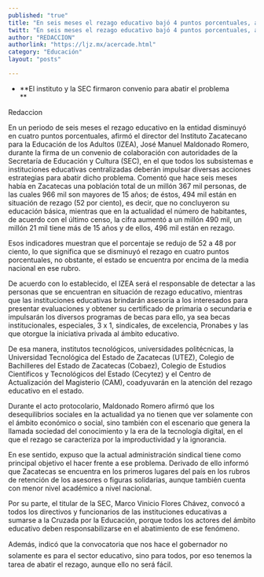 ```yaml
---
published: "true"
title: "En seis meses el rezago educativo bajó 4 puntos porcentuales, asegura IZEA"
twitt: "En seis meses el rezago educativo bajó 4 puntos porcentuales, asegura IZEA"
author: "REDACCION"
authorlink: "https://ljz.mx/acercade.html"
category: "Educación"
layout: "posts"

---
```


*   **El instituto y la SEC firmaron convenio para abatir el problema   
    **


  Redaccion



  En un periodo de seis meses el rezago educativo en la entidad disminuyó en cuatro puntos porcentuales, afirmó el director del Instituto Zacatecano para la Educación de los Adultos (IZEA), José Manuel Maldonado Romero, durante la firma de un convenio de colaboración con autoridades de la Secretaría de Educación y Cultura (SEC), en el que todos los subsistemas e instituciones educativas centralizadas deberán impulsar diversas acciones estrategias para abatir dicho problema. Comentó que hace seis meses había en Zacatecas una población total de un millón 367 mil personas, de las cuales 966 mil son mayores de 15 años; de éstos, 494 mil están en situación de rezago (52 por ciento), es decir, que no concluyeron su educación básica, mientras que en la actualidad el número de habitantes, de acuerdo con el último censo, la cifra aumentó a un millón 490 mil, un millón 21 mil tiene más de 15 años y de ellos, 496 mil están en rezago.



  Esos indicadores muestran que el porcentaje se redujo de 52 a 48 por ciento, lo que significa que se disminuyó el rezago en cuatro puntos porcentuales, no obstante, el estado se encuentra por encima de la media nacional en ese rubro.



  De acuerdo con lo establecido, el IZEA será el responsable de detectar a las personas que se encuentran en situación de rezago educativo, mientras que las instituciones educativas brindarán asesoría a los interesados para presentar evaluaciones y obtener su certificado de primaria o secundaria e impulsarán los diversos programas de becas para ello, ya sea becas institucionales, especiales, 3 x 1, sindicales, de excelencia, Pronabes y las que otorgue la iniciativa privada al ámbito educativo.



  De esa manera, institutos tecnológicos, universidades politécnicas, la Universidad Tecnológica del Estado de Zacatecas (UTEZ), Colegio de Bachilleres del Estado de Zacatecas (Cobaez), Colegio de Estudios Científicos y Tecnológicos del Estado (Cecytez) y el Centro de Actualización del Magisterio (CAM), coadyuvarán en la atención del rezago educativo en el estado.



  Durante el acto protocolario, Maldonado Romero afirmó que los desequilibrios sociales en la actualidad ya no tienen que ver solamente con el ámbito económico o social, sino también con el escenario que genera la llamada sociedad del conocimiento y la era de la tecnología digital, en el que el rezago se caracteriza por la improductividad y la ignorancia.



  En ese sentido, expuso que la actual administración sindical tiene como principal objetivo el hacer frente a ese problema. Derivado de ello informó que Zacatecas se encuentra en los primeros lugares del país en los rubros de retención de los asesores o figuras solidarias, aunque también cuenta con menor nivel académico a nivel nacional.



  Por su parte, el titular de la SEC, Marco Vinicio Flores Chávez, convocó a todos los directivos y funcionarios de las instituciones educativas a sumarse a la Cruzada por la Educación, porque todos los actores del ámbito educativo deben responsabilizarse en el abatimiento de ese fenómeno.



  Además, indicó que la convocatoria que nos hace el gobernador no solamente es para el sector educativo, sino para todos, por eso tenemos la tarea de abatir el rezago, aunque ello no será fácil.

